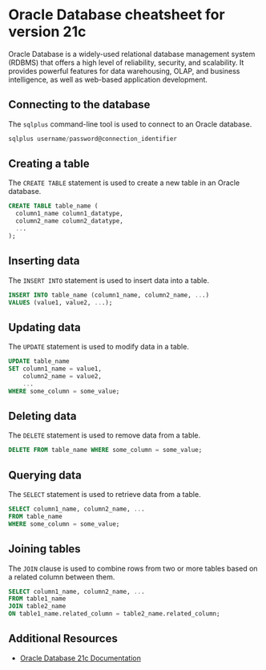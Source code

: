 # Oracle Database cheatsheet for version 21c

Oracle Database is a widely-used relational database management system (RDBMS) that offers a high level of reliability, security, and scalability. It provides powerful features for data warehousing, OLAP, and business intelligence, as well as web-based application development.

## Connecting to the database

The `sqlplus` command-line tool is used to connect to an Oracle database.

```SQL
sqlplus username/password@connection_identifier
```

## Creating a table

The `CREATE TABLE` statement is used to create a new table in an Oracle database.

```SQL
CREATE TABLE table_name (
  column1_name column1_datatype,
  column2_name column2_datatype,
  ...
);
```

## Inserting data

The `INSERT INTO` statement is used to insert data into a table.

```SQL
INSERT INTO table_name (column1_name, column2_name, ...)
VALUES (value1, value2, ...);
```

## Updating data

The `UPDATE` statement is used to modify data in a table.

```SQL
UPDATE table_name
SET column1_name = value1,
    column2_name = value2,
    ...
WHERE some_column = some_value;
```

## Deleting data

The `DELETE` statement is used to remove data from a table.

```SQL
DELETE FROM table_name WHERE some_column = some_value;
```

## Querying data

The `SELECT` statement is used to retrieve data from a table.

```SQL
SELECT column1_name, column2_name, ...
FROM table_name
WHERE some_column = some_value;
```

## Joining tables

The `JOIN` clause is used to combine rows from two or more tables based on a related column between them.

```SQL
SELECT column1_name, column2_name, ...
FROM table1_name
JOIN table2_name
ON table1_name.related_column = table2_name.related_column;
```

## Additional Resources

- [Oracle Database 21c Documentation](https://docs.oracle.com/en/database/oracle/oracle-database/21/index.html)
